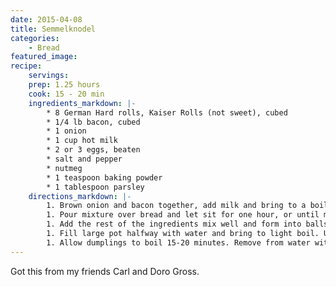 ```yaml
---
date: 2015-04-08
title: Semmelknodel
categories:
    - Bread
featured_image: 
recipe:
    servings: 
    prep: 1.25 hours
    cook: 15 - 20 min
    ingredients_markdown: |-
        * 8 German Hard rolls, Kaiser Rolls (not sweet), cubed
        * 1/4 lb bacon, cubed
        * 1 onion
        * 1 cup hot milk
        * 2 or 3 eggs, beaten
        * salt and pepper
        * nutmeg
        * 1 teaspoon baking powder
        * 1 tablespoon parsley
    directions_markdown: |-
        1. Brown onion and bacon together, add milk and bring to a boil.
        1. Pour mixture over bread and let sit for one hour, or until milk is absorbed by the bread.
        1. Add the rest of the ingredients mix well and form into balls. These can be made early to this point and refrigerated for a few hours until ready to cook.
        1. Fill large pot halfway with water and bring to light boil. Using a spoon, set knodel, one-by-one, in boiling water. Usually, the knoedel sink to the bottom and will float when fully cooked.
        1. Allow dumplings to boil 15-20 minutes. Remove from water with slotted spoon and pile on serving dish. Drain excess water from dish before serving.
---
```

Got this from my friends Carl and Doro Gross.